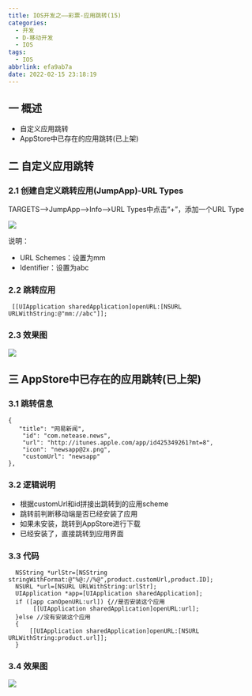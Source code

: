 ```yaml
---
title: IOS开发之——彩票-应用跳转(15)
categories:
  - 开发
  - D-移动开发
  - IOS
tags:
  - IOS
abbrlink: efa9ab7a
date: 2022-02-15 23:18:19
---
```

## 一 概述

* 自定义应用跳转
* AppStore中已存在的应用跳转(已上架)

<!--more-->

## 二 自定义应用跳转

### 2.1 创建自定义跳转应用(JumpApp)-URL Types

TARGETS——>JumpApp——>Info——>URL Types中点击“+”，添加一个URL Type

![][1]



说明：

* URL Schemes：设置为mm
* Identifier：设置为abc

### 2.2 跳转应用

```
 [[UIApplication sharedApplication]openURL:[NSURL URLWithString:@"mm://abc"]];
```

### 2.3 效果图
![][2]

## 三 AppStore中已存在的应用跳转(已上架)

### 3.1 跳转信息

```
{
   "title": "网易新闻", 
    "id": "com.netease.news", 
    "url": "http://itunes.apple.com/app/id425349261?mt=8", 
    "icon": "newsapp@2x.png", 
    "customUrl": "newsapp"
},
```

### 3.2 逻辑说明

* 根据customUrl和id拼接出跳转到的应用scheme
* 跳转前判断移动端是否已经安装了应用
* 如果未安装，跳转到AppStore进行下载
* 已经安装了，直接跳转到应用界面

### 3.3 代码

```
  NSString *urlStr=[NSString stringWithFormat:@"%@://%@",product.customUrl,product.ID];
  NSURL *url=[NSURL URLWithString:urlStr];
  UIApplication *app=[UIApplication sharedApplication];
  if ([app canOpenURL:url]) {//是否安装这个应用
       [[UIApplication sharedApplication]openURL:url];
  }else //没有安装这个应用
  {
      [[UIApplication sharedApplication]openURL:[NSURL URLWithString:product.url]];
  }
```

### 3.4 效果图
![][3]



[1]:https://cdn.jsdelivr.net/gh/pgzxc/cdn@master/blog-ios/ios-caipiao-jumpapp-url-types.png
[2]:https://cdn.jsdelivr.net/gh/pgzxc/cdn@master/blog-ios/ios-caipiao-jumpapp-define-sample.gif
[3]:https://cdn.jsdelivr.net/gh/pgzxc/cdn@master/blog-ios/ios-caipiao-jumpapp-appstore-sample.gif
